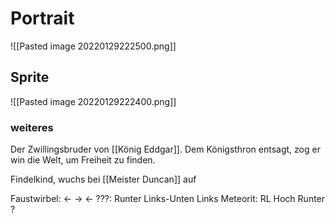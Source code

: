 # Portrait
![[Pasted image 20220129222500.png]]

## Sprite
![[Pasted image 20220129222400.png]]

### weiteres
Der Zwillingsbruder von [[König Eddgar]]. Dem Königsthron entsagt, zog er win die Welt, um Freiheit zu finden.

Findelkind, wuchs bei [[Meister Duncan]] auf

Faustwirbel: <- -> <-
???: Runter Links-Unten Links
Meteorit: RL Hoch Runter ?